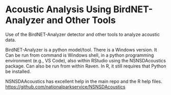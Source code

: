 # Acoustic Analysis Using BirdNET-Analyzer and Other Tools

Use of the BirdNET-Analyzer detector and other tools to analyze acoustic data. 


BirdNET-Analyzer is a python model/tool. There is a Windows version.  It Can be run from command is Windows shell, in a python programming environment (e.g., VS Code), also within RStudio using the NSNSDAcoustics package. Can also be run from within Raven. In R, it still requires that Python be installed. 

NSNSDAAcoustics has excellent help in the main repo and the R help files.
<https://github.com/nationalparkservice/NSNSDAcoustics>
